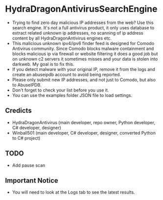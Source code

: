 # HydraDragonAntivirusSearchEngine
- Trying to find zero day malicious IP addresses from the web? Use this search engine. It's not a full antivirus product, it only uses database to extract related unknown ip addresses, no scanning of ip address content by all HydraDragonAntivirus engines etc.
- This malicious unknown ipv4/ipv6 finder feed is designed for Comodo Antivirus community. Since Comodo blocks malware containment and blocks malicious ip via firewall or website filtering it does a good job but on unknown c2 servers it sometimes misses and your data is stolen into darkweb. My goal is to fix this.
- If you detect malware with your original IP, remove it from the logs and create an abuseipdb account to avoid being reported.
- Please only submit new IP addresses, and not just to Comodo, but also to AbuseIPDB.
- Don't forget to check your list before you use it.
- You can use the examples folder JSON file to load settings.
## Credicts
- HydraDragonAntivirus (main developer, repo owner, Python developer, C# developer, designer)
- Winball501 (main developer, C# developer, designer, converted Python to C# project)
## TODO
- Add pause scan
## Important Notice
- You will need to look at the Logs tab to see the latest results.